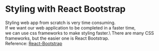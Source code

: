 # Styling with React Bootstrap

Styling web app from scratch is very time consuming.\
If we want our web application to be completed in a faster time,\
we can use css frameworks to make styling faster.\ 
There are many CSS frameworks, but the easier one is React Bootstrap.\
Reference: [React-Bootstrap](https://react-bootstrap.github.io/)
